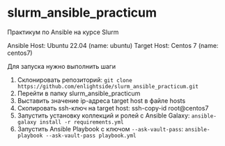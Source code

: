 # slurm_ansible_practicum
 
Практикум по Ansible на курсе Slurm

Ansible Host: Ubuntu 22.04 (name: ubuntu)
Target Host: Centos 7 (name: centos7)

Для запуска нужно выполнить шаги

 1. Склонировать репозиторий: 
 `git clone https://github.com/enlightside/slurm_ansible_practicum.git`
 2. Перейти в папку slurm_ansible_practicum
 3. Выставить значение ip-адреса target host в файле hosts
 4. Скопировать ssh-ключ на target host: ssh-copy-id root@centos7
 5. Запустить установку коллекций и ролей с Ansible Galaxy: 
 `ansible-galaxy install -r requirements.yml`
 6. Запустить Ansible Playbook с ключом `--ask-vault-pass`: 
 `ansible-playbook --ask-vault-pass playbook.yml`
